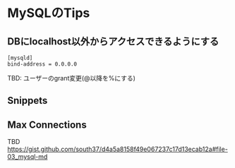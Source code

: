 # MySQLのTips

## DBにlocalhost以外からアクセスできるようにする
```
[mysqld]
bind-address = 0.0.0.0
```
TBD: ユーザーのgrant変更(@以降を%にする)

## Snippets

## Max Connections
TBD
https://gist.github.com/south37/d4a5a8158f49e067237c17d13ecab12a#file-03_mysql-md
